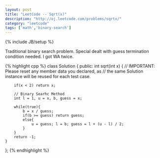 ```yaml
---
layout: post
title: "LeetCode -- Sqrt(x)"
description: "http://oj.leetcode.com/problems/sqrtx/"
category: "leetcode"
tags: ['math','binary-search']
---
```

{% include JB/setup %}

Traditional binary search problem. Special dealt with guess termination condition needed. I got WA twice.

{% highlight cpp %}
class Solution {
public:
    int sqrt(int x) {
        // IMPORTANT: Please reset any member data you declared, as
        // the same Solution instance will be reused for each test case.
        
        if(x < 2) return x;
        
        // Binary Searhc Method
        int l = 1, u = x, b, guess = x;
        
        while(true){
            b = x / guess;
            if(b >= guess) return guess;
            else{
                u = guess; l = b; guess = l + (u - l) / 2;
            }
        }
        return -1;
    }
};
{% endhighlight %}
